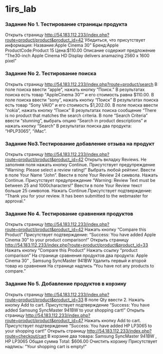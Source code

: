 # 1irs_lab

### Задание No 1. Тестирование страницы продукта

Открыть страницу 
http://54.183.112.233/index.php?route=product/product&product_id=42 
Убедиться, что присутствует информация: 
Название:Apple Cinema 30" 
Бренд:Apple 
ProductCode:Product 15 
Цена:$110.00 
Описание содержит предложение “The30-inch Apple Cinema HD Display delivers anamazing 2560 x 1600 pixel”

### Задание No 2. Тестирование поиска

Открыть страницу 
http://54.183.112.233/index.php?route=product/search 
В поле поиска ввести “apple”, нажать кнопку “Поиск.” 
В результатах поиска есть товар “AppleCinema 30"” и его стоимость равна $110.00. 
В поле поиска ввести “sony”, нажать кнопку “Поиск” 
В результатах поиска есть товар “Sony VAIO” и его стоимость $1,202.00. 
В поле поиска ввести “nokia”, нажать кнопку “Поиск” 
В результатах поиска сообщение “There is no product that matches the search criteria. В поле “Search Criteria” ввести “stunning”, выбрать опцию “Search in product descriptions” и нажать кнопку “Search” В результатах поиска два продукта: “HPLP3065”, “iMac”.

### Задание No3.Тестирование добавление отзыва на продукт

Открыть страницу 
http://54.183.112.233/index.php?route=product/product&product_id=42 
Открыть вкладку Reviews. Не заполняя поля нажать кнопку Continue. 
Присутствует предупреждение “Warning: Please select a review rating!” 
Выбрать любой рейтинг. Ввести в поле Your Name “John”. Ввести в поле Your Review 24 символа. Нажать Continue. 
Присутствует предупреждение “Warning: Review Text must be between 25 and 1000characters!” Ввести в поле Your Review текст больше 25 символов. Нажать Continue.Присутствует подтверждение: “Thank you for your review. It has been submitted to the webmaster for approval.”

### Задание No 4. Тестирование сравнения продуктов

Открыть страницу 
http://54.183.112.233/index.php?route=product/product&product_id=42 
Нажать кнопку “Compare this Product” 
Присутствует подтверждение: “Success: You have added Apple Cinema 30" to your product comparison!” 
Открыть страницу http://54.183.112.233/index.php?route=product/product&product_id=33 
Нажать кнопку “Compare this Product” 
Нажать ссылку “product comparison” 
На странице сравнения продуктов два продукта: Apple Cinema 30" , Samsung SyncMaster 941BW 
Удалить первый и второй товар из сравнения 
На странице надпись “You have not any products to compare.”

### Задание No 5. Добавление продуктов в корзину

Открыть страницу 
http://54.183.112.233/index.php?route=product/product&product_id=33 
В поле Qty ввести 2. 
Нажать кнопку Add to cart. 
Присутствует подтверждение “Success: You have added Samsung SyncMaster 941BW to your shopping cart!” 
Открыть страницу 
http://54.183.112.233/index.php?route=product/product&product_id=47 
Нажать кнопку Add to cart. 
Присутствует подтверждение “Success: You have added HP LP3065 to your shopping cart!” 
Открыть страницу 
http://54.183.112.233/index.php?route=checkout/cart 
В корзине два товара: Samsung SyncMaster 941BW , HP LP3065 Общая сумма Total: $606.00 
Очистить корзину 
Присутствует надпись: “Your shopping cart is empty!”

